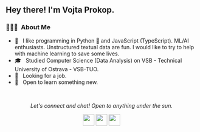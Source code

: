 <h2> Hey there! I'm Vojta Prokop.</h2>

<h3> 👨🏻‍💻 &nbsp;About Me </h3>

- 🤔 &nbsp; I like programming in Python 🐍 and JavaScript (TypeScript). ML/AI enthusiasts. Unstructured textual data are fun. I would like to try to help with machine learning to save some lives.
- 🎓 &nbsp; Studied Computer Science (Data Analysis) on VSB - Technical University of Ostrava - VSB-TUO.
- 💼 &nbsp; Looking for a job.
- 🌱 &nbsp; Open to learn something new.

<br/>

<p align="center">
  <i>Let's connect and chat! Open to anything under the sun.</i>

  <p align="center">
    <a href="https://twitter.com/VojtechProkop" alt="Twitter"><img src="https://github.com/nitish-awasthi/nitish-awasthi/blob/master/twitter.png" height="30" width="30"></a>     
    <a href="https://www.linkedin.com/in/vojta-prokop-91b71b1a0/" alt="Linkedin"><img src="https://github.com/nitish-awasthi/nitish-awasthi/blob/master/174857.png" height="30" width="30"></a>
    <a href="mailto:prokop.vojtech@gmail.com" alt="Contact me"><img src="https://github.com/nitish-awasthi/nitish-awasthi/blob/master/gmail-512.webp" height="30" width="30"></a>
  </p>
